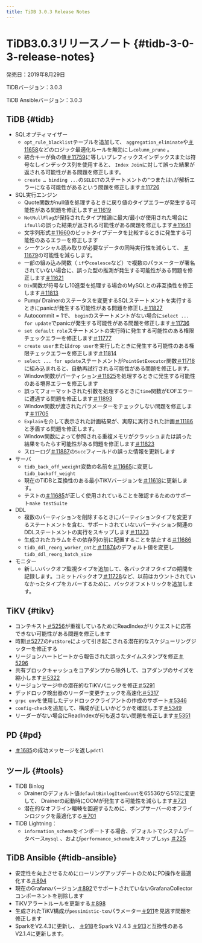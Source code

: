 ```yaml
---
title: TiDB 3.0.3 Release Notes
---
```


# TiDB3.0.3リリースノート {#tidb-3-0-3-release-notes}

発売日：2019年8月29日

TiDBバージョン：3.0.3

TiDB Ansibleバージョン：3.0.3

## TiDB {#tidb}

-   SQLオプティマイザー
    -   `opt_rule_blacklist`テーブルを追加して、 `aggregation_eliminate`や[＃11658](https://github.com/pingcap/tidb/pull/11658)などのロジック最適化ルールを無効にし`column_prune` 。
    -   結合キーが負の値[＃11759](https://github.com/pingcap/tidb/pull/11759)に等しいプレフィックスインデックスまたは符号なしインデックス列を使用すると、 `Index Join`に対して誤った結果が返される可能性がある問題を修正します。
    -   `create … binding ...`の`SELECT`のステートメントの`”`つまたは`\`が解析エラーになる可能性があるという問題を修正します[＃11726](https://github.com/pingcap/tidb/pull/11726)
-   SQL実行エンジン
    -   Quote関数がnull値を処理するときに戻り値のタイプエラーが発生する可能性がある問題を修正します[＃11619](https://github.com/pingcap/tidb/pull/11619)
    -   `NotNullFlag`が保持されたタイプ推論に最大/最小が使用された場合に`ifnull`の誤った結果が返される可能性がある問題を修正します[＃11641](https://github.com/pingcap/tidb/pull/11641)
    -   文字列形式[＃11660](https://github.com/pingcap/tidb/pull/11660)のビットタイプデータを比較するときに発生する可能性のあるエラーを修正します
    -   シーケンシャル読み取りが必要なデータの同時実行性を減らして、 [＃11679](https://github.com/pingcap/tidb/pull/11679)の可能性を減らします。
    -   一部の組み込み関数（ `if`や`coalesce`など）で複数のパラメーターが署名されていない場合に、誤った型の推測が発生する可能性がある問題を修正します[＃11621](https://github.com/pingcap/tidb/pull/11621)
    -   `Div`関数が符号なし10進型を処理する場合のMySQLとの非互換性を修正します[＃11813](https://github.com/pingcap/tidb/pull/11813)
    -   Pump/ Drainerのステータスを変更するSQLステートメントを実行するときにpanicが発生する可能性がある問題を修正し[＃11827](https://github.com/pingcap/tidb/pull/11827)
    -   Autocommit = 1で、 `begin`のステートメントがない場合に`select ... for update`でpanicが発生する可能性がある問題を修正します[＃11736](https://github.com/pingcap/tidb/pull/11736)
    -   `set default role`ステートメントの実行時に発生する可能性のある権限チェックエラーを修正します[＃11777](https://github.com/pingcap/tidb/pull/11777)
    -   `create user`または`drop user`を実行したときに発生する可能性のある権限チェックエラーを修正します[＃11814](https://github.com/pingcap/tidb/pull/11814)
    -   `select ... for update`ステートメントが`PointGetExecutor`関数[＃11718](https://github.com/pingcap/tidb/pull/11718)に組み込まれると、自動再試行される可能性がある問題を修正します。
    -   Window関数がパーティション[＃11825](https://github.com/pingcap/tidb/pull/11825)を処理するときに発生する可能性のある境界エラーを修正します
    -   誤ってフォーマットされた引数を処理するときに`time`関数がEOFエラーに遭遇する問題を修正します[＃11893](https://github.com/pingcap/tidb/pull/11893)
    -   Window関数が渡されたパラメーターをチェックしない問題を修正します[＃11705](https://github.com/pingcap/tidb/pull/11705)
    -   `Explain`を介して表示された計画結果が、実際に実行された計画[＃11186](https://github.com/pingcap/tidb/pull/11186)と矛盾する問題を修正します。
    -   Window関数によって参照される重複メモリがクラッシュまたは誤った結果をもたらす可能性がある問題を修正します[＃11823](https://github.com/pingcap/tidb/pull/11823)
    -   スローログ[＃11887](https://github.com/pingcap/tidb/pull/11887)の`Succ`フィールドの誤った情報を更新します
-   サーバ
    -   `tidb_back_off_wexight`変数の名前を[＃11665](https://github.com/pingcap/tidb/pull/11665)に変更し`tidb_backoff_weight`
    -   現在のTiDBと互換性のある最小TiKVバージョンを[＃11618](https://github.com/pingcap/tidb/pull/11618)に更新します。
    -   テストの[＃11685](https://github.com/pingcap/tidb/pull/11685)が正しく使用されていることを確認するためのサポート`make testSuite`
-   DDL
    -   複数のパーティションを削除するときにパーティションタイプを変更するステートメントを含む、サポートされていないパーティション関連のDDLステートメントの実行をスキップします[＃11373](https://github.com/pingcap/tidb/pull/11373)
    -   生成されたカラムをその依存列の前に配置することを禁止する[＃11686](https://github.com/pingcap/tidb/pull/11686)
    -   `tidb_ddl_reorg_worker_cnt`と[＃11874](https://github.com/pingcap/tidb/pull/11874)のデフォルト値を変更し`tidb_ddl_reorg_batch_size`
-   モニター
    -   新しいバックオフ監視タイプを追加して、各バックオフタイプの期間を記録します。コミットバックオフ[＃11728](https://github.com/pingcap/tidb/pull/11728)など、以前はカウントされていなかったタイプをカバーするために、バックオフメトリックを追加します。

## TiKV {#tikv}

-   コンテキスト[＃5256](https://github.com/tikv/tikv/pull/5256)が重複しているためにReadIndexがリクエストに応答できない可能性がある問題を修正します
-   時期[＃5277](https://github.com/tikv/tikv/pull/5277)の`PutStore`によって引き起こされる潜在的なスケジューリングジッターを修正する
-   リージョンハートビートから報告された誤ったタイムスタンプを修正[＃5296](https://github.com/tikv/tikv/pull/5296)
-   共有ブロックキャッシュをコアダンプから除外して、コアダンプのサイズを縮小します[＃5322](https://github.com/tikv/tikv/pull/5322)
-   リージョンマージ中の潜在的なTiKVパニックを修正[＃5291](https://github.com/tikv/tikv/pull/5291)
-   デッドロック検出器のリーダー変更チェックを高速化[＃5317](https://github.com/tikv/tikv/pull/5317)
-   `grpc env`を使用したデッドロッククライアントの作成のサポート[＃5346](https://github.com/tikv/tikv/pull/5346)
-   `config-check`を追加して、構成が正しいかどうかを確認します[＃5349](https://github.com/tikv/tikv/pull/5349)
-   リーダーがない場合にReadIndexが何も返さない問題を修正します[＃5351](https://github.com/tikv/tikv/pull/5351)

## PD {#pd}

-   [＃1685](https://github.com/pingcap/pd/pull/1685)の成功メッセージを返し`pdctl`

## ツール {#tools}

-   TiDB Binlog
    -   Drainerのデフォルト値`defaultBinlogItemCount`を65536から512に変更して、 Drainerの起動時にOOMが発生する可能性を減らします[＃721](https://github.com/pingcap/tidb-binlog/pull/721)
    -   潜在的なオフライン輻輳を回避するために、ポンプサーバーのオフラインロジックを最適化する[＃701](https://github.com/pingcap/tidb-binlog/pull/701)
-   TiDB Lightning：
    -   `information_schema`をインポートする場合、デフォルトでシステムデータベース`mysql` 、および`performance_schema`をスキップし`sys` [＃225](https://github.com/pingcap/tidb-lightning/pull/225)

## TiDB Ansible {#tidb-ansible}

-   安定性を向上させるためにローリングアップデートのためにPD操作を最適化する[＃894](https://github.com/pingcap/tidb-ansible/pull/894)
-   現在のGrafanaバージョン[＃892](https://github.com/pingcap/tidb-ansible/pull/892)でサポートされていないGrafanaCollectorコンポーネントを削除します
-   TiKVアラートルールを更新する[＃898](https://github.com/pingcap/tidb-ansible/pull/898)
-   生成されたTiKV構成が`pessimistic-txn`パラメーター[＃911](https://github.com/pingcap/tidb-ansible/pull/911)を見逃す問題を修正します
-   SparkをV2.4.3に更新し、 [＃918](https://github.com/pingcap/tidb-ansible/pull/918)をSpark V2.4.3 [＃913](https://github.com/pingcap/tidb-ansible/pull/913)と互換性のあるV2.1.4に更新します。
